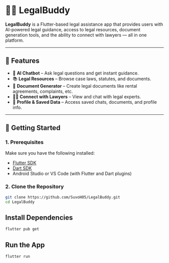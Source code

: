 # 🧑‍⚖️ LegalBuddy

**LegalBuddy** is a Flutter-based legal assistance app that provides users with AI-powered legal guidance, access to legal resources, document generation tools, and the ability to connect with lawyers — all in one platform.

---

## 📱 Features

- 🤖 **AI Chatbot** – Ask legal questions and get instant guidance.
- 📚 **Legal Resources** – Browse case laws, statutes, and documents.
- 📝 **Document Generator** – Create legal documents like rental agreements, complaints, etc.
- 👨‍⚖️ **Connect with Lawyers** – View and chat with legal experts.
- 💾 **Profile & Saved Data** – Access saved chats, documents, and profile info.

---

## 🚀 Getting Started

### 1. Prerequisites

Make sure you have the following installed:

- [Flutter SDK](https://flutter.dev/docs/get-started/install)
- [Dart SDK](https://dart.dev/get-dart)
- Android Studio or VS Code (with Flutter and Dart plugins)

### 2. Clone the Repository

```bash
git clone https://github.com/SuvoH05/LegalBuddy.git
cd LegalBuddy
```
## Install Dependencies

```bash
flutter pub get
```

## Run the App
```
flutter run
```
